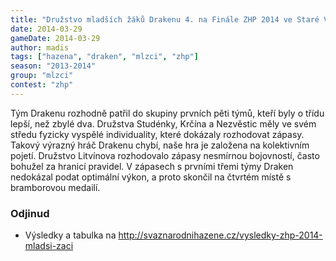 ```yaml
---
title: "Družstvo mladších žáků Drakenu 4. na Finále ZHP 2014 ve Staré Vsi  "
date: 2014-03-29
gameDate: 2014-03-29
author: madis
tags: ["hazena", "draken", "mlzci", "zhp"]
season: "2013-2014"
group: "mlzci"
contest: "zhp"
---
```


Tým Drakenu rozhodně patřil do skupiny prvních pěti týmů, kteří byly o třídu 
lepší, než zbylé dva. Družstva Studénky, Krčína a Nezvěstic měly ve svém 
středu fyzicky vyspělé individuality, které dokázaly rozhodovat zápasy. 
Takový výrazný hráč Drakenu chybí, naše hra je založena na kolektivním 
pojetí. Družstvo Litvínova rozhodovalo zápasy nesmírnou bojovností, často 
bohužel za hranicí pravidel. V zápasech s prvními třemi týmy Draken 
nedokázal podat optimální výkon, a proto skončil na čtvrtém místě s 
bramborovou medailí.

### Odjinud
* Výsledky a tabulka na http://svaznarodnihazene.cz/vysledky-zhp-2014-mladsi-zaci
  
